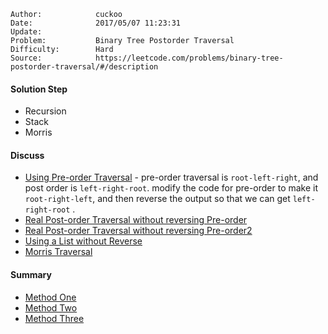 
    Author:            cuckoo
    Date:              2017/05/07 11:23:31
    Update:            
    Problem:           Binary Tree Postorder Traversal
    Difficulty:        Hard
    Source:            https://leetcode.com/problems/binary-tree-postorder-traversal/#/description

#### Solution Step
 - Recursion
 - Stack
 - Morris

#### Discuss
 - [Using Pre-order Traversal](https://discuss.leetcode.com/topic/2919/my-accepted-code-with-explaination-does-anyone-have-a-better-idea) - pre-order traversal is `root-left-right`, and post order is `left-right-root`. modify the code for pre-order to make it `root-right-left`, and then reverse the output so that we can get `left-right-root` .
 - [Real Post-order Traversal without reversing Pre-order](https://discuss.leetcode.com/topic/30632/preorder-inorder-and-postorder-iteratively-summarization/20)
 - [Real Post-order Traversal without reversing Pre-order2](https://discuss.leetcode.com/topic/12801/a-real-postorder-traversal-without-reverse-or-insert-4ms)
 - [Using a List without Reverse](https://discuss.leetcode.com/topic/2919/my-accepted-code-with-explaination-does-anyone-have-a-better-idea/59)
 - [Morris Traversal](https://discuss.leetcode.com/topic/14473/0-ms-clear-c-solutions-iterative-recursive-morris-traversal-3-different-solutions/)

#### Summary
 - [Method One](https://discuss.leetcode.com/topic/2919/my-accepted-code-with-explaination-does-anyone-have-a-better-idea/51)
 - [Method Two](https://discuss.leetcode.com/topic/44387/preorder-inorder-postorder-iterative-solution-by-c)
 - [Method Three](https://discuss.leetcode.com/topic/2919/my-accepted-code-with-explaination-does-anyone-have-a-better-idea/61)

